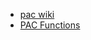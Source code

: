 - [pac wiki](https://zh.wikipedia.org/wiki/%E4%BB%A3%E7%90%86%E8%87%AA%E5%8A%A8%E9%85%8D%E7%BD%AE#PAC%E6%96%87%E4%BB%B6%E7%BC%96%E7%A0%81)
- [PAC Functions](http://findproxyforurl.com/pac-functions/)